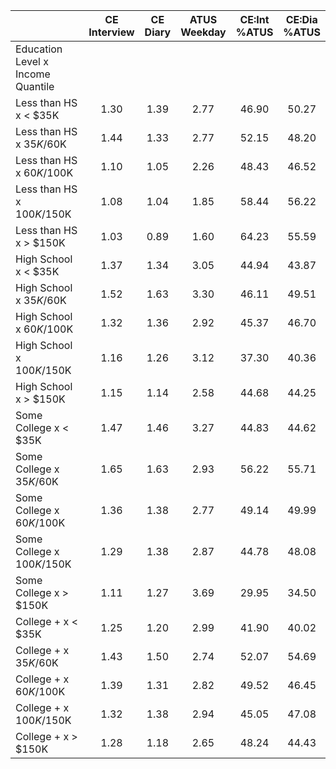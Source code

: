 
|                      | CE<br>Interview |  CE<br>Diary | ATUS<br>Weekday | CE:Int<br>%ATUS | CE:Dia<br>%ATUS |
| -------------------- | :----------: | :----------: | :----------: | :----------: | :----------: |
| Education Level x Income Quantile |              |              |              |              |              |
| Less than HS x     < $35K |         1.30 |         1.39 |         2.77 |        46.90 |        50.27 |
| Less than HS x  $35K/$60K |         1.44 |         1.33 |         2.77 |        52.15 |        48.20 |
| Less than HS x  $60K/$100K |         1.10 |         1.05 |         2.26 |        48.43 |        46.52 |
| Less than HS x $100K/$150K |         1.08 |         1.04 |         1.85 |        58.44 |        56.22 |
| Less than HS x     > $150K |         1.03 |         0.89 |         1.60 |        64.23 |        55.59 |
| High School x     < $35K |         1.37 |         1.34 |         3.05 |        44.94 |        43.87 |
| High School x  $35K/$60K |         1.52 |         1.63 |         3.30 |        46.11 |        49.51 |
| High School x  $60K/$100K |         1.32 |         1.36 |         2.92 |        45.37 |        46.70 |
| High School x $100K/$150K |         1.16 |         1.26 |         3.12 |        37.30 |        40.36 |
| High School x     > $150K |         1.15 |         1.14 |         2.58 |        44.68 |        44.25 |
| Some College x     < $35K |         1.47 |         1.46 |         3.27 |        44.83 |        44.62 |
| Some College x  $35K/$60K |         1.65 |         1.63 |         2.93 |        56.22 |        55.71 |
| Some College x  $60K/$100K |         1.36 |         1.38 |         2.77 |        49.14 |        49.99 |
| Some College x $100K/$150K |         1.29 |         1.38 |         2.87 |        44.78 |        48.08 |
| Some College x     > $150K |         1.11 |         1.27 |         3.69 |        29.95 |        34.50 |
| College + x     < $35K |         1.25 |         1.20 |         2.99 |        41.90 |        40.02 |
| College + x  $35K/$60K |         1.43 |         1.50 |         2.74 |        52.07 |        54.69 |
| College + x  $60K/$100K |         1.39 |         1.31 |         2.82 |        49.52 |        46.45 |
| College + x $100K/$150K |         1.32 |         1.38 |         2.94 |        45.05 |        47.08 |
| College + x     > $150K |         1.28 |         1.18 |         2.65 |        48.24 |        44.43 |

